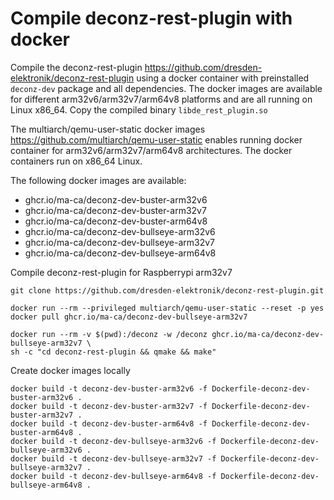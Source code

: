 # Compile deconz-rest-plugin with docker

Compile the deconz-rest-plugin https://github.com/dresden-elektronik/deconz-rest-plugin using a docker container with preinstalled `deconz-dev` package and all dependencies. The docker images are available for different arm32v6/arm32v7/arm64v8 platforms and are all running on Linux x86_64. Copy the compiled binary `libde_rest_plugin.so` 

The multiarch/qemu-user-static docker images https://github.com/multiarch/qemu-user-static enables running docker container for arm32v6/arm32v7/arm64v8 architectures. The docker containers run on x86_64 Linux.

The following docker images are available:

- ghcr.io/ma-ca/deconz-dev-buster-arm32v6
- ghcr.io/ma-ca/deconz-dev-buster-arm32v7
- ghcr.io/ma-ca/deconz-dev-buster-arm64v8
- ghcr.io/ma-ca/deconz-dev-bullseye-arm32v6
- ghcr.io/ma-ca/deconz-dev-bullseye-arm32v7
- ghcr.io/ma-ca/deconz-dev-bullseye-arm64v8

Compile deconz-rest-plugin for Raspberrypi arm32v7

```
git clone https://github.com/dresden-elektronik/deconz-rest-plugin.git

docker run --rm --privileged multiarch/qemu-user-static --reset -p yes
docker pull ghcr.io/ma-ca/deconz-dev-bullseye-arm32v7

docker run --rm -v $(pwd):/deconz -w /deconz ghcr.io/ma-ca/deconz-dev-bullseye-arm32v7 \
sh -c "cd deconz-rest-plugin && qmake && make"
```

Create docker images locally

```
docker build -t deconz-dev-buster-arm32v6 -f Dockerfile-deconz-dev-buster-arm32v6 .
docker build -t deconz-dev-buster-arm32v7 -f Dockerfile-deconz-dev-buster-arm32v7 .
docker build -t deconz-dev-buster-arm64v8 -f Dockerfile-deconz-dev-buster-arm64v8 .
docker build -t deconz-dev-bullseye-arm32v6 -f Dockerfile-deconz-dev-bullseye-arm32v6 .
docker build -t deconz-dev-bullseye-arm32v7 -f Dockerfile-deconz-dev-bullseye-arm32v7 .
docker build -t deconz-dev-bullseye-arm64v8 -f Dockerfile-deconz-dev-bullseye-arm64v8 .
```
